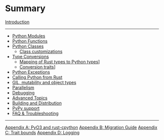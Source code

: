 # Summary

[Introduction](index.md)

---

- [Python Modules](module.md)
- [Python Functions](function.md)
- [Python Classes](class.md)
  - [Class customizations](class/protocols.md)
- [Type Conversions](conversions.md)
  - [Mapping of Rust types to Python types](conversions/tables.md)]
  - [Conversion traits](conversions/traits.md)]
- [Python Exceptions](exception.md)
- [Calling Python from Rust](python_from_rust.md)
- [GIL, mutability and object types](types.md)
- [Parallelism](parallelism.md)
- [Debugging](debugging.md)
- [Advanced Topics](advanced.md)
- [Building and Distribution](building_and_distribution.md)
- [PyPy support](pypy.md)
- [FAQ & Troubleshooting](faq.md)

---

[Appendix A: PyO3 and rust-cpython](rust_cpython.md)
[Appendix B: Migration Guide](migration.md)
[Appendix C: Trait bounds](trait_bounds.md)
[Appendix D: Logging](logging.md)
